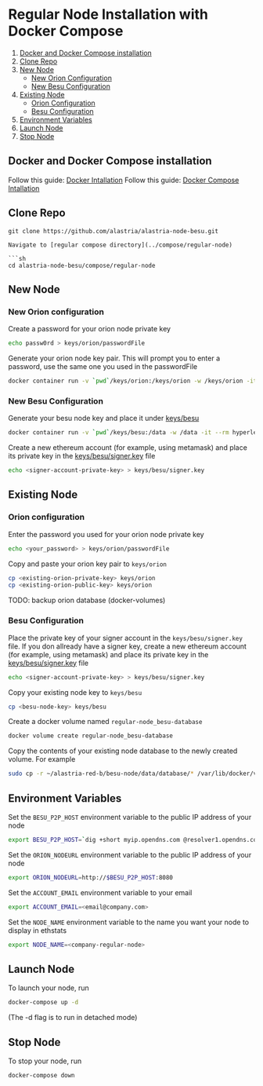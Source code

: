 # Regular Node Installation with Docker Compose

1. [Docker and Docker Compose installation](#docker-and-docker-compose-installation)
2. [Clone Repo](#clone-repo)
3. [New Node](#new-node)
    - [New Orion Configuration](#new-orion-configuration)
    - [New Besu Configuration](#new-besu-configuration)
4. [Existing Node](#existing-node)
    - [Orion Configuration](#orion-configuration)
    - [Besu Configuration](#besu-configuration)
5. [Environment Variables](#environment-variables)
6. [Launch Node](#launch-node)
7. [Stop Node](#stop-node)

## Docker and Docker Compose installation

Follow this guide: [Docker Intallation](https://docs.docker.com/get-docker/)
Follow this guide: [Docker Compose Intallation](https://docs.docker.com/compose/install/)

## Clone Repo

```
git clone https://github.com/alastria/alastria-node-besu.git

Navigate to [regular compose directory](../compose/regular-node)

```sh
cd alastria-node-besu/compose/regular-node
```

## New Node

### New Orion configuration

Create a password for your orion node private key
```sh
echo passw0rd > keys/orion/passwordFile
```

Generate your orion node key pair. This will prompt you to enter a password, use the same one you used in the passwordFile
```sh
docker container run -v `pwd`/keys/orion:/keys/orion -w /keys/orion -it --rm pegasyseng/orion:1.5 -g nodekey
```

### New Besu Configuration

Generate your besu node key and place it under [keys/besu](../compose/regular-node/keys/besu)

```sh
docker container run -v `pwd`/keys/besu:/data -w /data -it --rm hyperledger/besu:1.4 --data-path=/data public-key export --to=/data/key.pub
```

Create a new ethereum account (for example, using metamask) and place its private key in the [keys/besu/signer.key](../compose/regular-node/keys/besu/signer.key) file

```sh
echo <signer-account-private-key> > keys/besu/signer.key
```

## Existing Node

### Orion configuration

Enter the password you used for your orion node private key
```sh
echo <your_password> > keys/orion/passwordFile
```

Copy and paste your orion key pair to `keys/orion`
```sh
cp <existing-orion-private-key> keys/orion
cp <existing-orion-public-key> keys/orion
```

TODO: backup orion database (docker-volumes)

### Besu Configuration

Place the private key of your signer account in the `keys/besu/signer.key` file. If you don allready have a signer key, create a new ethereum account (for example, using metamask) and place its private key in the [keys/besu/signer.key](../compose/regular-node/keys/besu/signer.key) file

```sh
echo <signer-account-private-key> > keys/besu/signer.key
```

Copy your existing node key to `keys/besu`

```sh
cp <besu-node-key> keys/besu
```

Create a docker volume named `regular-node_besu-database`

```sh
docker volume create regular-node_besu-database
```

Copy the contents of your existing node database to the newly created volume. For example

```sh
sudo cp -r ~/alastria-red-b/besu-node/data/database/* /var/lib/docker/volumes/regular-node_besu-database/_data
```

## Environment Variables

Set the `BESU_P2P_HOST` environment variable to the public IP address of your node

```sh
export BESU_P2P_HOST=`dig +short myip.opendns.com @resolver1.opendns.com 2>/dev/null || curl -s --retry 2 icanhazip.com`
```

Set the `ORION_NODEURL` environment variable to the public IP address of your node

```sh
export ORION_NODEURL=http://$BESU_P2P_HOST:8080
```

Set the `ACCOUNT_EMAIL` environment variable to your email

```sh
export ACCOUNT_EMAIL=<email@company.com>
```

Set the `NODE_NAME` environment variable to the name you want your node to display in ethstats

```sh
export NODE_NAME=<company-regular-node>
```


## Launch Node

To launch your node, run

```sh
docker-compose up -d
```
(The -d flag is to run in detached mode)

## Stop Node

To stop your node, run

```sh
docker-compose down
```